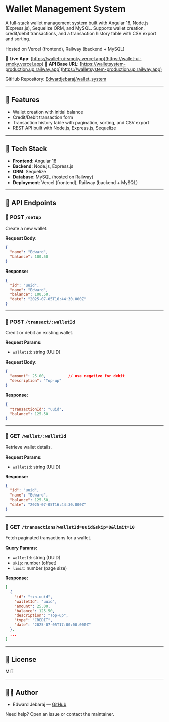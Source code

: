 # Wallet Management System

A full-stack wallet management system built with Angular 18, Node.js (Express.js), Sequelize ORM, and MySQL. Supports wallet creation, credit/debit transactions, and a transaction history table with CSV export and sorting.

Hosted on Vercel (frontend), Railway (backend + MySQL)

🔗 **Live App**: [https://wallet-ui-smoky.vercel.app](https://wallet-ui-smoky.vercel.app)
🔗 **API Base URL**: [https://walletsystem-production.up.railway.app](https://walletsystem-production.up.railway.app)

GitHub Repository: [Edwardjebaraj/wallet\_system](https://github.com/Edwardjebaraj/wallet_system)

---

## 🚀 Features

* Wallet creation with initial balance
* Credit/Debit transaction form
* Transaction history table with pagination, sorting, and CSV export
* REST API built with Node.js, Express.js, Sequelize

---

## 🧱 Tech Stack

* **Frontend**: Angular 18
* **Backend**: Node.js, Express.js
* **ORM**: Sequelize
* **Database**: MySQL (hosted on Railway)
* **Deployment**: Vercel (frontend), Railway (backend + MySQL)

---

## 🧪 API Endpoints

### 📌 POST `/setup`

Create a new wallet.

**Request Body:**

```json
{
  "name": "Edward",
  "balance": 100.50
}
```

**Response:**

```json
{
  "id": "uuid",
  "name": "Edward",
  "balance": 100.50,
  "date": "2025-07-05T16:44:30.000Z"
}
```

---

### 📌 POST `/transact/:walletId`

Credit or debit an existing wallet.

**Request Params:**

* `walletId`: string (UUID)

**Request Body:**

```json
{
  "amount": 25.00,          // use negative for debit
  "description": "Top-up"
}
```

**Response:**

```json
{
  "transactionId": "uuid",
  "balance": 125.50
}
```

---

### 📌 GET `/wallet/:walletId`

Retrieve wallet details.

**Request Params:**

* `walletId`: string (UUID)

**Response:**

```json
{
  "id": "uuid",
  "name": "Edward",
  "balance": 125.50,
  "date": "2025-07-05T16:44:30.000Z"
}
```

---

### 📌 GET `/transactions?walletId=uuid&skip=0&limit=10`

Fetch paginated transactions for a wallet.

**Query Params:**

* `walletId`: string (UUID)
* `skip`: number (offset)
* `limit`: number (page size)

**Response:**

```json
[
  {
    "id": "txn-uuid",
    "walletId": "uuid",
    "amount": 25.00,
    "balance": 125.50,
    "description": "Top-up",
    "type": "CREDIT",
    "date": "2025-07-05T17:00:00.000Z"
  },
  ...
]
```

---

## 📝 License

MIT

---

## 👨‍💻 Author

* Edward Jebaraj — [GitHub](https://github.com/Edwardjebaraj)

Need help? Open an issue or contact the maintainer.

